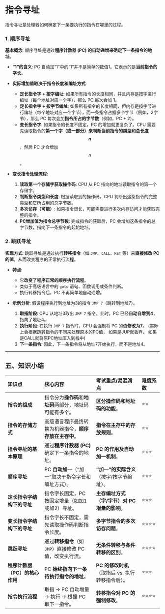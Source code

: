 # 指令寻址

指令寻址是处理器如何确定下一条要执行的指令在哪里的过程。

### 1. 顺序寻址

**基本概念**: 顺序寻址是通过**程序计数器 (PC) 的自动递增来确定下一条指令的地址**。

* **“1”的含义**: PC 自动加“1”中的“1”并不是简单的数值1。它表示的是**当前指令的字长**。
* **实际增加值取决于指令长度和编址方式**:
    * **定长指令字 + 按字编址**: 如果所有指令的长度相同，并且内存是按字进行编址（每个地址对应一个字），那么 PC 每次会加 **1**。
    * **定长指令字 + 按字节编址**: 如果所有指令的长度相同，但内存是按字节进行编址（每个地址对应一个字节），而一条指令占据多个字节（例如，2字节），那么 PC 每次会加**指令所占的字节数**（例如，PC + 2）。
    * **变长指令字**: 如果指令的长度不固定，PC 的增加就更复杂了。CPU 需要先读取指令的**第一个字（或一部分）**来判断当前指令的类型和**总长度 $$n$$**，然后 PC 才会增加 $$n$$。

* **变长指令处理流程**:
    1.  **读取第一个存储字获取操作码**: CPU 从 PC 指向的地址读取指令的第一个存储字。
    2.  **判断指令类型和长度**: 根据读取到的操作码，CPU 判断出这条指令的完整类型和它所占用的总字节数。
    3.  **多次访存（可能）**: 如果指令很长，可能需要进行多次内存访问才能获取完整的指令。
    4.  **PC增加值为指令总字节数**: 完成指令的获取后，PC 会增加这条指令的总字节数，指向下一条指令的起始地址。

### 2. 跳跃寻址

**实现方式**: 跳跃寻址是通过执行**转移指令**（如 `JMP`、`CALL`、`RET` 等）来**直接修改 PC 的值**，从而改变程序的正常执行流程。

* **特点**:
    * 它**改变了程序正常的顺序执行流程**。
    * 类似于高级语言中的 `goto` 语句、函数调用或条件判断。
    * 执行转移指令后，PC 不再简单地自动递增。

* **示例分析**:
    假设程序执行到地址为3的指令 `JMP 7`（跳转到地址7）。
    1.  **取指阶段**: CPU 从地址3取出 `JMP 7` 指令。此时，PC 已经**自动自增到4**，指向了地址4。
    2.  **执行阶段**: 在执行 `JMP 7` 指令时，CPU 会强制将 PC 的值**修改为7**。 (实际上会根据跳转指令的不同来处理原本的PC值， 如果是JUP就丢弃， 如果是CALL就将原PC地址压入到栈中)
    3.  **下一条指令**: 因此，下一条指令将从地址7开始执行，而不是地址4。

---


## 五、知识小结

| 知识点            | 核心内容                                                  | 考试重点/易混淆点                                         | 难度系数 |
| :---------------- | :-------------------------------------------------------- | :-------------------------------------------------------- | :------- |
| **指令的组成** | 指令分为**操作码**和**地址码**两部分，地址码可能有多个。 | **区分操作码和地址码的功能**。                          | ⭐⭐      |
| **指令的存储方式** | 高级语言程序最终转换为机器指令，**顺序存放在主存中**。    | **指令在主存中的存放规则**。                            | ⭐⭐      |
| **指令寻址的基本原理** | 通过**程序计数器 (PC)** 确定下一条指令的地址。          | **PC 的作用及自动加一机制**。                           | ⭐⭐⭐     |
| **顺序寻址** | PC **自动加一**（“加一”取决于指令字长和编址方式）。     | **“加一”的实际含义**（按字/按字节编址）。                 | ⭐⭐⭐     |
| **定长指令字结构下的寻址** | 指令字长固定，PC 按固定增量（如加1或加2）寻址。         | **主存编址方式（字/字节）对 PC 增量的影响**。           | ⭐⭐⭐     |
| **变长指令字结构下的寻址** | 指令字长不固定，需先读取操作码判断指令长度。            | **多字节指令的多次访存问题**。                          | ⭐⭐⭐⭐   |
| **跳跃寻址** | 通过**转移指令**（如 `JMP`）直接修改 PC 值，改变执行流。 | **无条件转移与条件转移的区别**。                        | ⭐⭐⭐⭐   |
| **程序计数器（PC）的核心作用** | PC **始终指向下一条待执行指令的地址**。                 | **PC 的修改时机**（取指后 vs. 执行转移指令后）。        | ⭐⭐⭐     |
| **指令执行流程** | 取指 $\rightarrow$ PC 自动增量 $\rightarrow$ 执行 $\rightarrow$ 根据 PC 取下一指令。 | **转移指令对 PC 的强制修改**。                          | ⭐⭐⭐⭐   |